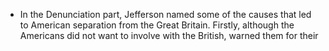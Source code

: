 - In the Denunciation part, Jefferson named some of the causes that led to American separation from the Great Britain. Firstly, although the Americans did not want to involve with the British, warned them for their